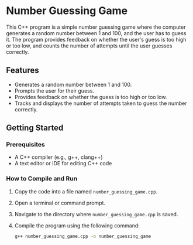 # Number Guessing Game

This C++ program is a simple number guessing game where the computer generates a random number between 1 and 100, and the user has to guess it. The program provides feedback on whether the user's guess is too high or too low, and counts the number of attempts until the user guesses correctly.

## Features

- Generates a random number between 1 and 100.
- Prompts the user for their guess.
- Provides feedback on whether the guess is too high or too low.
- Tracks and displays the number of attempts taken to guess the number correctly.

## Getting Started

### Prerequisites

- A C++ compiler (e.g., g++, clang++)
- A text editor or IDE for editing C++ code

### How to Compile and Run

1. Copy the code into a file named `number_guessing_game.cpp`.
2. Open a terminal or command prompt.
3. Navigate to the directory where `number_guessing_game.cpp` is saved.
4. Compile the program using the following command:

   ```bash
   g++ number_guessing_game.cpp -o number_guessing_game
